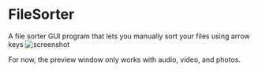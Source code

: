 # FileSorter
A file sorter GUI program that lets you manually sort your files using arrow keys
![screenshot](https://i.imgur.com/06cvNH0.png)

For now, the preview window only works with audio, video, and photos.
